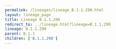 ```yaml
---
permalink: /lineages/lineage_B.1.1.290.html
layout: lineage_page
title: Lineage B.1.1.290
redirect_to: ../lineage.html?lineage=B.1.1.290
lineage: B.1.1.290
parent: B.1.1
children: ['B.1.1.290']
---
```

